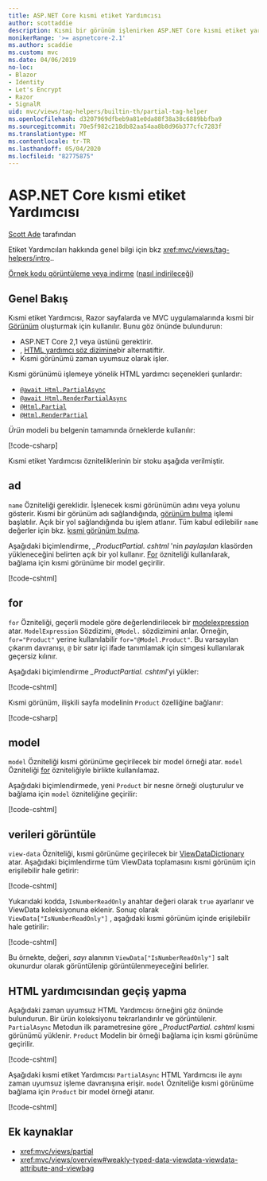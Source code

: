 ```yaml
---
title: ASP.NET Core kısmi etiket Yardımcısı
author: scottaddie
description: Kısmi bir görünüm işlenirken ASP.NET Core kısmi etiket yardımcısını ve onun özniteliklerinin her birinin rolünü bulur.
monikerRange: '>= aspnetcore-2.1'
ms.author: scaddie
ms.custom: mvc
ms.date: 04/06/2019
no-loc:
- Blazor
- Identity
- Let's Encrypt
- Razor
- SignalR
uid: mvc/views/tag-helpers/builtin-th/partial-tag-helper
ms.openlocfilehash: d3207969dfbeb9a81e0da88f38a38c6889bbfba9
ms.sourcegitcommit: 70e5f982c218db82aa54aa8b8d96b377cfc7283f
ms.translationtype: MT
ms.contentlocale: tr-TR
ms.lasthandoff: 05/04/2020
ms.locfileid: "82775875"
---
```

# <a name="partial-tag-helper-in-aspnet-core"></a>ASP.NET Core kısmi etiket Yardımcısı

[Scott Ade](https://github.com/scottaddie) tarafından

Etiket Yardımcıları hakkında genel bilgi için bkz <xref:mvc/views/tag-helpers/intro>..

[Örnek kodu görüntüleme veya indirme](https://github.com/dotnet/AspNetCore.Docs/tree/master/aspnetcore/mvc/views/tag-helpers/built-in/samples) ([nasıl indirileceği](xref:index#how-to-download-a-sample))

## <a name="overview"></a>Genel Bakış

Kısmi etiket Yardımcısı, Razor sayfalarda ve MVC uygulamalarında kısmi bir [Görünüm](xref:mvc/views/partial) oluşturmak için kullanılır. Bunu göz önünde bulundurun:

* ASP.NET Core 2,1 veya üstünü gerektirir.
* , [HTML yardımcı söz dizimine](xref:mvc/views/partial#reference-a-partial-view)bir alternatiftir.
* Kısmi görünümü zaman uyumsuz olarak işler.

Kısmi görünümü işlemeye yönelik HTML yardımcı seçenekleri şunlardır:

* [`@await Html.PartialAsync`](/dotnet/api/microsoft.aspnetcore.mvc.rendering.htmlhelperpartialextensions.partialasync)
* [`@await Html.RenderPartialAsync`](/dotnet/api/microsoft.aspnetcore.mvc.rendering.htmlhelperpartialextensions.renderpartialasync)
* [`@Html.Partial`](/dotnet/api/microsoft.aspnetcore.mvc.rendering.htmlhelperpartialextensions.partial)
* [`@Html.RenderPartial`](/dotnet/api/microsoft.aspnetcore.mvc.rendering.htmlhelperpartialextensions.renderpartial)

*Ürün* modeli bu belgenin tamamında örneklerde kullanılır:

[!code-csharp[](samples/TagHelpersBuiltIn/Models/Product.cs)]

Kısmi etiket Yardımcısı özniteliklerinin bir stoku aşağıda verilmiştir.

## <a name="name"></a>ad

`name` Özniteliği gereklidir. İşlenecek kısmi görünümün adını veya yolunu gösterir. Kısmi bir görünüm adı sağlandığında, [görünüm bulma](xref:mvc/views/overview#view-discovery) işlemi başlatılır. Açık bir yol sağlandığında bu işlem atlanır. Tüm kabul edilebilir `name` değerler için bkz. [kısmi görünüm bulma](xref:mvc/views/partial#partial-view-discovery).

Aşağıdaki biçimlendirme, *_ProductPartial. cshtml* 'nin *paylaşılan* klasörden yükleneceğini belirten açık bir yol kullanır. [For](#for) özniteliği kullanılarak, bağlama için kısmi görünüme bir model geçirilir.

[!code-cshtml[](samples/TagHelpersBuiltIn/Pages/Product.cshtml?name=snippet_Name)]

## <a name="for"></a>for

`for` Özniteliği, geçerli modele göre değerlendirilecek bir [modelexpression](/dotnet/api/microsoft.aspnetcore.mvc.viewfeatures.modelexpression) atar. `ModelExpression` Sözdizimi, `@Model.` sözdizimini anlar. Örneğin, `for="Product"` yerine kullanılabilir `for="@Model.Product"`. Bu varsayılan çıkarım davranışı, `@` bir satır içi ifade tanımlamak için simgesi kullanılarak geçersiz kılınır.

Aşağıdaki biçimlendirme *_ProductPartial. cshtml*'yi yükler:

[!code-cshtml[](samples/TagHelpersBuiltIn/Pages/Product.cshtml?name=snippet_For)]

Kısmi görünüm, ilişkili sayfa modelinin `Product` özelliğine bağlanır:

[!code-csharp[](samples/TagHelpersBuiltIn/Pages/Product.cshtml.cs?highlight=8)]

## <a name="model"></a>model

`model` Özniteliği kısmi görünüme geçirilecek bir model örneği atar. `model` Özniteliği [for](#for) özniteliğiyle birlikte kullanılamaz.

Aşağıdaki biçimlendirmede, yeni `Product` bir nesne örneği oluşturulur ve bağlama için `model` özniteliğine geçirilir:

[!code-cshtml[](samples/TagHelpersBuiltIn/Pages/Product.cshtml?name=snippet_Model)]

## <a name="view-data"></a>verileri görüntüle

`view-data` Özniteliği, kısmi görünüme geçirilecek bir [ViewDataDictionary](/dotnet/api/microsoft.aspnetcore.mvc.viewfeatures.viewdatadictionary) atar. Aşağıdaki biçimlendirme tüm ViewData toplamasını kısmi görünüm için erişilebilir hale getirir:

[!code-cshtml[](samples/TagHelpersBuiltIn/Pages/Product.cshtml?name=snippet_ViewData&highlight=5-)]

Yukarıdaki kodda, `IsNumberReadOnly` anahtar değeri olarak `true` ayarlanır ve ViewData koleksiyonuna eklenir. Sonuç olarak `ViewData["IsNumberReadOnly"]` , aşağıdaki kısmi görünüm içinde erişilebilir hale getirilir:

[!code-cshtml[](samples/TagHelpersBuiltIn/Pages/Shared/_ProductViewDataPartial.cshtml?highlight=5)]

Bu örnekte, değeri, *sayı* alanının `ViewData["IsNumberReadOnly"]` salt okunurdur olarak görüntülenip görüntülenmeyeceğini belirler.

## <a name="migrate-from-an-html-helper"></a>HTML yardımcısından geçiş yapma

Aşağıdaki zaman uyumsuz HTML Yardımcısı örneğini göz önünde bulundurun. Bir ürün koleksiyonu tekrarlandırılır ve görüntülenir. `PartialAsync` Metodun ilk parametresine göre *_ProductPartial. cshtml* kısmi görünümü yüklenir. `Product` Modelin bir örneği bağlama için kısmi görünüme geçirilir.

[!code-cshtml[](samples/TagHelpersBuiltIn/Pages/Products.cshtml?name=snippet_HtmlHelper&highlight=3)]

Aşağıdaki kısmi etiket Yardımcısı `PartialAsync` HTML Yardımcısı ile aynı zaman uyumsuz işleme davranışına erişir. `model` Özniteliğe kısmi görünüme bağlama için `Product` bir model örneği atanır.

[!code-cshtml[](samples/TagHelpersBuiltIn/Pages/Products.cshtml?name=snippet_TagHelper&highlight=3)]

## <a name="additional-resources"></a>Ek kaynaklar

* <xref:mvc/views/partial>
* <xref:mvc/views/overview#weakly-typed-data-viewdata-viewdata-attribute-and-viewbag>
